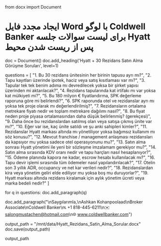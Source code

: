 from docx import Document

# ایجاد مجدد فایل Word با لوگو Coldwell Banker برای لیست سوالات جلسه Hyatt پس از ریست شدن محیط

doc = Document()
doc.add_heading('Hyatt + 30 Rezidans Satın Alma Görüşme Soruları', level=1)

questions = [
    "1. Bu 30 rezidans ünitesinin her birinin tapusu ayrı mı?",
    "2. Tapu kayıtları üzerinde ipotek, haciz veya satış kısıtlaması var mı?",
    "3. Tapular tek tek benim adıma mı devredilecek yoksa bir şirket yapısı üzerinden mi aktarılacak?",
    "4. Rezidans tapularında kat irtifakı mı var yoksa kat mülkiyeti mi?",
    "5. Bu 180 milyon € fiyatlandırma, SPK değerleme raporuna göre mi belirlendi?",
    "6. SPK raporunda otel ve rezidanslar ayrı mı yoksa tek proje olarak mı değerlendirilmiş?",
    "7. Rezidansların ortalama metrekare fiyatı nedir ve toplam metrekare dağılımı nasıl?",
    "8. Bu fiyat neden proje piyasa ortalamasından daha düşük belirlenmiş? (gerekçesi)",
    "9. Daha önce bu rezidanslardan satılmış olan veya satışa çıkmış ünite var mı?",
    "10. Eğer var ise, kaç ünite satıldı ve şu anki sahipleri kimler?",
    "11. Rezidanslar Hyatt markası altında mı yönetiliyor yoksa bağımsız kullanım mı söz konusu?",
    "12. Mevcut franchise / management anlaşması rezidansları da kapsıyor mu yoksa sadece otel operasyonunu mu?",
    "13. Satın alma sonrası Hyatt yönetimi ile yeni bir sözleşme imzalamam gerekiyor mu?",
    "14. Satın alma sırasında KDV oranı nedir ve tapu harçları nasıl hesaplanıyor?",
    "15. Ödeme planında kapora ne kadar, escrow hesabı kullanılacak mı?",
    "16. Tapu devir işlemi sırasında tüm ödemeler nasıl yapılandırılacak?",
    "17. Otelin son 3 yıllık ADR, occupancy ve net kar verileri nedir?",
    "18. Rezidanslardan kira veya yönetim geliri elde ediliyor mu yoksa boş mu duruyorlar?",
    "19. Hyatt markası altında rezidans kiralamak için aylık yönetim ücreti veya marka bedeli nedir?"
]

for q in questions:
    doc.add_paragraph(q)

doc.add_paragraph("\nSaygılarımla,\nAshkan Kohanpoolaad\nBroker Associate\nColdwell Banker\n📞 +1 818-445-6211\n✉️ salongmustachen@hotmail.com\n🌐 www.coldwellbanker.com")

output_path = "/mnt/data/Hyatt_Rezidans_Satin_Alma_Sorular.docx"
doc.save(output_path)

output_path
